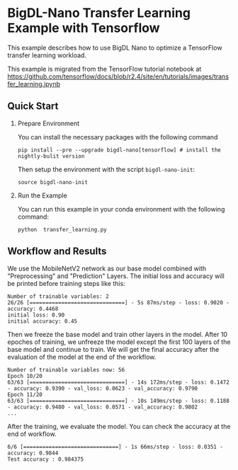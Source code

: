 # BigDL-Nano Transfer Learning Example with Tensorflow

This example describes how to use BigDL Nano to optimize a TensorFlow transfer learning workload.

This example is migrated from the TensorFlow tutorial notebook at 
https://github.com/tensorflow/docs/blob/r2.4/site/en/tutorials/images/transfer_learning.ipynb

## Quick Start
1. Prepare Environment

    You can install the necessary packages with the following command
    
    ```
    pip install --pre --upgrade bigdl-nano[tensorflow] # install the nightly-bulit version
    ```

    Then setup the environment with the script `bigdl-nano-init`:

    ```
    source bigdl-nano-init
    ```

2. Run the Example

    You can run this example in your conda environment with the following command:
    ```
    python  transfer_learning.py
    ```


## Workflow and Results
We use the MobileNetV2 network as our base model combined with "Preprocessing" and "Prediction" Layers. The initial loss and accuracy will be printed before training steps like this:

```
Number of trainable variables: 2
26/26 [==============================] - 5s 87ms/step - loss: 0.9020 - accuracy: 0.4468
initial loss: 0.90
initial accuracy: 0.45
```

Then we freeze the base model and train other layers in the model. After 10 epoches of training, we unfreeze the model except the first 100 layers of the base model and continue to train. We will get the final accuracy after the evaluation of the model at the end of the workflow.

```
Number of trainable variables now: 56
Epoch 10/20
63/63 [==============================] - 14s 172ms/step - loss: 0.1472 - accuracy: 0.9390 - val_loss: 0.0623 - val_accuracy: 0.9790
Epoch 11/20
63/63 [==============================] - 10s 149ms/step - loss: 0.1188 - accuracy: 0.9480 - val_loss: 0.0571 - val_accuracy: 0.9802
...
```

After the training, we evaluate the model. You can check the accuracy at the end of workflow. 

```
6/6 [==============================] - 1s 66ms/step - loss: 0.0351 - accuracy: 0.9844
Test accuracy : 0.984375
```

